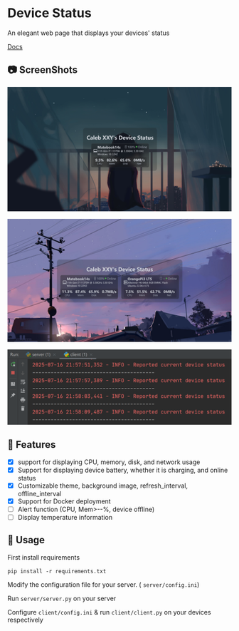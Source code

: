 # Device Status

An elegant web page that displays your devices' status

[Docs](http://docs.xuxiny.top/device-status/)

## 📷 ScreenShots

![](./Screenshots/Screenshot01.png)

![](./Screenshots/Screenshot02.png)

![](./Screenshots/Screenshot03.png)

## 🚀 Features

- [x] support for displaying CPU, memory, disk, and network usage
- [x] Support for displaying device battery, whether it is charging, and online status
- [x] Customizable theme, background image, refresh_interval, offline_interval
- [x] Support for Docker deployment
- [ ] Alert function (CPU, Mem>--%, device offline)
- [ ] Display temperature information

## 🔨 Usage

First install requirements
```
pip install -r requirements.txt
```

Modify the configuration file for your server. ( `server/config.ini`)

Run `server/server.py` on your server

Configure `client/config.ini` & run `client/client.py` on your devices respectively